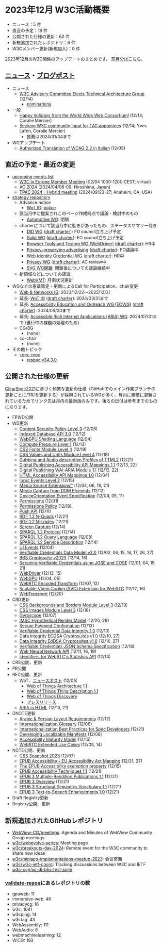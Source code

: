 # 2023年12月 W3C活動概要

- ニュース：5 件
- 直近の予定：18 件
- 公開された仕様の更新：62 件
- 新規追加されたレポジトリ：6 件
- W3Cメンバー更新(新規加入)：0 件

2023年12月のW3C関係のアップデートのまとめです。
[前月分はこちら](202311.md)。

## [ニュース](https://www.w3.org/news/)・[ブログポスト](https://www.w3.org/blog/)

* ニュース
  * [W3C Advisory Committee Elects Technical Architecture Group](https://www.w3.org/news/2023/w3c-advisory-committee-elects-technical-architecture-group/) (12/14)
    * [nominations](https://www.w3.org/2023/10/tag-nominations.html)
* 一般
  * [Happy holidays from the World Wide Web Consortium!](https://www.w3.org/blog/2023/happy-holidays-from-the-world-wide-web-consortium/) (12/14; Coralie Mercier)
  * [Seeking W3C community input for TAG appointees](https://www.w3.org/blog/2023/seeking-w3c-community-input-for-tag-appointees/) (12/14; Yves Lafon, Coralie Mercier)
    * 推薦は2024/01/04まで
* WGアップデート
  * [Authorized Translation of WCAG 2.2 in Italian](https://www.w3.org/news/2023/authorized-translation-of-wcag-2-2-in-italian/) (12/05)

## 直近の予定・最近の変更

* [upcoming events list](https://www.w3.org/participate/eventscal.html)
  * [W3C in Europe Member Meeting](https://www.w3.org/events/happenings/2024/w3c-in-europe-member-meeting/) (02/04 1000-1200 CEST; virtual)  
  * [AC 2024](https://www.w3.org/events/ac/2024/ac-2024/) (2024/04/08-09; Hiroshima, Japan)
  * [TPAC 2024 - Hybrid meeting](https://www.w3.org/events/tpac/2024/tpac-2024-hybrid-meeting/) (2024/09/23-27; Anaheim, CA, USA)
* [strategy repository](https://github.com/w3c/strategy/issues)
  * Advance notice
    * [WoT IG](https://github.com/w3c/strategy/issues/440): [notice](https://lists.w3.org/Archives/Public/public-new-work/2023Dec/0005.html)
  * 該当月中に提案されこのページ作成時点で議論・検討中のもの
    * [Automotive WG](https://github.com/w3c/strategy/issues/439): 閉鎖
  * charterについて該当月中に動きがあったもの、ステータスサマリー付き
    * [DID WG](https://github.com/w3c/strategy/issues/376) ([draft charter](https://w3c.github.io/did-wg-charter/)): FO council立ち上げ予定
    * [Solid WG](https://github.com/w3c/strategy/issues/377) ([draft charter](https://solid.github.io/solid-wg-charter/charter/)): FO council立ち上げ予定
    * [Browser Tools and Testing WG (WebDriver)](https://github.com/w3c/strategy/issues/438) ([draft charter](https://w3c.github.io/charter-drafts/2024/btt-wg.html)): HR中
    * [Privacy-preserving advertising](https://github.com/w3c/strategy/issues/222) ([draft charter](https://www.w3.org/2023/10/PROPOSED-PATWG-charter.html)): FO議論中
    * [Web Identity Credential WG](https://github.com/w3c/strategy/issues/427) ([draft charter](https://github.com/fedidcg/fedidcg.github.io/blob/main/charters/Proposed-WG-WebIdentityCredentials.md)): HR中
    * [Privacy WG](https://github.com/w3c/strategy/issues/414) ([draft charter](https://w3cping.github.io/administrivia/2023/charter.html)): AC review中
    * [SVG WG閉鎖](https://github.com/w3c/strategy/issues/432): 閉鎖後についての議論継続中
  * 新領域などについての議論
    * [WebVMT](https://github.com/w3c/strategy/issues/113): 月例状況更新
* WGなどの憲章策定・更新によるCall for Participation、chair変更
  * [Web & Networks IG](https://www.w3.org/2023/12/web-networks-charter.html): 2023/12/22～2025/12/31
  * 延長: [WoT IG](https://www.w3.org/groups/ig/wot/) ([draft charter](https://w3c.github.io/wot-charter-drafts/wot-ig-2023-draft.html)): 2024/03/31まで
  * 延長: [Accessibility Education and Outreach WG (EOWG)](https://www.w3.org/groups/wg/eowg/) ([draft charter](https://w3c.github.io/charter-drafts/2023/eowg-charter-2023.html)): 2024/06/30まで
  * 延長: [Accessible Rich Internet Applications (ARIA) WG](https://www.w3.org/groups/wg/aria/): 2024/07/31まで (進行中の課題の処理のため)
  * CG/BG
    * (none)
  * co-chair
    * (none)
* その他トピック
  * [spec-prod](https://lists.w3.org/Archives/Public/spec-prod/)
    * [respec v34.3.0](https://github.com/w3c/respec/releases/tag/v34.3.0)

## 公開された仕様の更新

[ClearSpec2021](https://github.com/w3c/tr-pages/blob/main/clearspec2021.md)に基づく頻繁な更新の仕様（GitHubでのメイン作業ブランチの更新ごとに/TR/を更新する）が採用されているWGが多く、月内に頻繁に更新されているためでリンク先は月内の最新版のみです。後ろの日付は参考までのものになります。

* FPWD公開
* WD更新
  * [Content Security Policy Level 3](https://www.w3.org/TR/2023/WD-CSP3-20231206/) (12/06)
  * [Indexed Database API 3.0](https://www.w3.org/TR/2023/WD-IndexedDB-3-20231212/) (12/12)
  * [WebGPU Shading Language](https://www.w3.org/TR/2023/WD-WGSL-20231204/) (12/04)
  * [Compute Pressure Level 1](https://www.w3.org/TR/2023/WD-compute-pressure-20231213/) (12/13)
  * [CSS Fonts Module Level 4](https://www.w3.org/TR/2023/WD-css-fonts-4-20231219/) (12/19)
  * [CSS Values and Units Module Level 4](https://www.w3.org/TR/2023/WD-css-values-4-20231218/) (12/18)
  * [Dubbing and Audio description Profiles of TTML2](https://www.w3.org/TR/2023/WD-dapt-20231221/) (12/21)
  * [Digital Publishing Accessibility API Mappings 1.1](https://www.w3.org/TR/2023/WD-dpub-aam-1.1-20231222/) (12/13, 22)
  * [Digital Publishing WAI-ARIA Module 1.1](https://www.w3.org/TR/2023/WD-dpub-aria-1.1-20231222/) (12/13, 22)
  * [HTML Accessibility API Mappings 1.0](https://www.w3.org/TR/2023/WD-html-aam-1.0-20231204/) (12/04)
  * [Input Events Level 2](https://www.w3.org/TR/2023/WD-input-events-2-20231215/) (12/15)
  * [Media Source Extensions™](https://www.w3.org/TR/2023/WD-media-source-2-20231221/) (12/04, 06, 18, 21)
  * [Media Capture from DOM Elements](https://www.w3.org/TR/2023/WD-mediacapture-fromelement-20231212/) (12/12)
  * [DeviceOrientation Event Specification](https://www.w3.org/TR/2023/WD-orientation-event-20231211/) (12/04, 05, 11)
  * [Permissions](https://www.w3.org/TR/2023/WD-permissions-20231201/) (12/01)
  * [Permissions Policy](https://www.w3.org/TR/2023/WD-permissions-policy-1-20231218/) (12/18)
  * [Push API](https://www.w3.org/TR/2023/WD-push-api-20231211/) (12/11)
  * [RDF 1.2 N-Quads](https://www.w3.org/TR/2023/WD-rdf12-n-quads-20231221/) (12/21)
  * [RDF 1.2 N-Triples](https://www.w3.org/TR/2023/WD-rdf12-n-triples-20231221/) (12/21)
  * [Screen Capture](https://www.w3.org/TR/2023/WD-screen-capture-20231214/) (12/14)
  * [SPARQL 1.2 Protocol](https://www.w3.org/TR/2023/WD-sparql12-protocol-20231214/) (12/14)
  * [SPARQL 1.2 Query Language](https://www.w3.org/TR/2023/WD-sparql12-query-20231208/) (12/08)
  * [SPARQL 1.2 Service Description](https://www.w3.org/TR/2023/WD-sparql12-service-description-20231214/) (12/14)
  * [UI Events](https://www.w3.org/TR/2023/WD-uievents-20231204/) (12/04)
  * [Verifiable Credentials Data Model v2.0](https://www.w3.org/TR/2023/WD-vc-data-model-2.0-20231227/) (12/02, 06, 15, 16, 17, 26, 27)
  * [BBS Cryptosuite v2023](https://www.w3.org/TR/2023/WD-vc-di-bbs-20231218/) (12/14, 18)
  * [Securing Verifiable Credentials using JOSE and COSE](https://www.w3.org/TR/2023/WD-vc-jose-cose-20231221/) (12/01, 04, 15, 21)
  * [WebDriver](https://www.w3.org/TR/2023/WD-webdriver2-20231215/) (12/13, 15)
  * [WebGPU](https://www.w3.org/TR/2023/WD-webgpu-20231206/) (12/04, 06)
  * [WebRTC Encoded Transform](https://www.w3.org/TR/2023/WD-webrtc-encoded-transform-20231212/) (12/07, 12)
  * [Scalable Video Coding (SVC) Extension for WebRTC](https://www.w3.org/TR/2023/WD-webrtc-svc-20231216/) (12/12, 16)
  * [WebTransport](https://www.w3.org/TR/2023/WD-webtransport-20231220/) (12/20)
* CRD更新
  * [CSS Backgrounds and Borders Module Level 3](https://www.w3.org/TR/2023/CRD-css-backgrounds-3-20231219/) (12/19)
  * [CSS Images Module Level 3](https://www.w3.org/TR/2023/CRD-css-images-3-20231218/) (12/18)
  * [Gyroscope](https://www.w3.org/TR/2023/CRD-gyroscope-20231207/) (12/07)
  * [IMSC Hypothetical Render Model](https://www.w3.org/TR/2023/CRD-imsc-hrm-20231228/) (12/20, 28)
  * [Secure Payment Confirmation](https://www.w3.org/TR/2023/CRD-secure-payment-confirmation-20231213/) (12/13)
  * [Verifiable Credential Data Integrity 1.0](https://www.w3.org/TR/2023/CRD-vc-data-integrity-20231210/) (12/10)
  * [Data Integrity ECDSA Cryptosuites v1.0](https://www.w3.org/TR/2023/CRD-vc-di-ecdsa-20231227/) (12/10, 27)
  * [Data Integrity EdDSA Cryptosuites v1.0](https://www.w3.org/TR/2023/CRD-vc-di-eddsa-20231227/) (12/10, 27)
  * [Verifiable Credentials JSON Schema Specification](https://www.w3.org/TR/2023/CRD-vc-json-schema-20231218/) (12/18)
  * [Web Neural Network API](https://www.w3.org/TR/2023/CRD-webnn-20231219/) (12/11, 16, 19)
  * [Identifiers for WebRTC's Statistics API](https://www.w3.org/TR/2023/CRD-webrtc-stats-20231214/) (12/14)
* CRS公開、更新
* PR公開
* REC公開、更新
  * WoT、[ニュースポスト](https://www.w3.org/news/2023/w3c-web-of-things-1-1-specifications-are-w3c-recommendations/) (12/05)
    * [Web of Things Architecture 1.1](https://www.w3.org/TR/2023/REC-wot-architecture11-20231205/)
    * [Web of Things Thing Description 1.1](https://www.w3.org/TR/2023/REC-wot-thing-description11-20231205/)
    * [Web of Things Discovery](https://www.w3.org/TR/2023/REC-wot-discovery-20231205/)
    * [プレスリリース](https://www.w3.org/press-releases/2023/enhanced-web-of-things-connects-diverse-iot-ecosystems/)
  * [ARIA in HTML](https://www.w3.org/TR/2023/REC-html-aria-20231221/) (12/13, 21)
* DNOTE更新
  * [Arabic & Persian Layout Requirements](https://www.w3.org/TR/2023/DNOTE-alreq-20231212/) (12/12)
  * [Internationalization Glossary](https://www.w3.org/TR/2023/DNOTE-i18n-glossary-20231206/) (12/06)
  * [Internationalization Best Practices for Spec Developers](https://www.w3.org/TR/2023/DNOTE-international-specs-20231221/) (12/21)
  * [Developing Localizable Manifests](https://www.w3.org/TR/2023/DNOTE-localizable-manifests-20231206/) (12/06)
  * [Accessibility Maturity Model](https://www.w3.org/TR/2023/DNOTE-maturity-model-20231215/) (12/15)
  * [WebRTC Extended Use Cases](https://www.w3.org/TR/2023/DNOTE-webrtc-nv-use-cases-20231214/) (12/08, 14)
* NOTE公開、更新
  * [CSS Snapshot 2023](https://www.w3.org/TR/2023/NOTE-css-2023-20231207/) (12/07)
  * [EPUB Accessibility - EU Accessibility Act Mapping](https://www.w3.org/TR/2023/NOTE-epub-a11y-eaa-mapping-20231227/) (12/21, 27)
  * [The EPUB Accessibility exemption property](https://www.w3.org/TR/2023/NOTE-epub-a11y-exemption-20231215/) (12/15)
  * [EPUB Accessibility Techniques 1.1](https://www.w3.org/TR/2023/NOTE-epub-a11y-tech-11-20231221/) (12/21)
  * [EPUB 3 Multiple-Rendition Publications 1.1](https://www.w3.org/TR/2023/NOTE-epub-multi-rend-11-20231221/) (12/21)
  * [EPUB 3 Overview](https://www.w3.org/TR/2023/NOTE-epub-overview-33-20231221/) (12/21)
  * [EPUB 3 Structural Semantics Vocabulary 1.1](https://www.w3.org/TR/2023/NOTE-epub-ssv-11-20231221/) (12/21)
  * [EPUB 3 Text-to-Speech Enhancements 1.0](https://www.w3.org/TR/2023/NOTE-epub-tts-10-20231221/) (12/21)
* Draft Registry更新
* Registry公開、更新

## 新規追加されたGitHubレポジトリ

* [WebView-CG/meetings](https://github.com/WebView-CG/meetings): Agenda and Minutes of WebView Community Group meetings.
* [w3c/webevolve-series](https://github.com/w3c/webevolve-series): Meeting page
* [w3c/breakouts-day-2024](https://github.com/w3c/breakouts-day-2024): Remote event for the W3C community to share new ideas
* [w3c/miniapp-implementations-meetup-2023](https://github.com/w3c/miniapp-implementations-meetup-2023): 会议页面
* [w3c/w3c-ietf-coord](https://github.com/w3c/w3c-ietf-coord): Tracking discussions between W3C and IETF
* [w3c-ccg/vc-di-bbs-test-suite](https://github.com/w3c-ccg/vc-di-bbs-test-suite)

### [validate-repos](https://w3c.github.io/validate-repos/)にあるレポジトリの数

* gpuweb: 11
* immersive-web: 46
* privacycg: 16
* w3c: 1041
* w3cping: 14
* w3ctag: 43
* WebAssembly: 111
* WebAudio: 6
* webmachinelearning: 12
* WICG: 193
